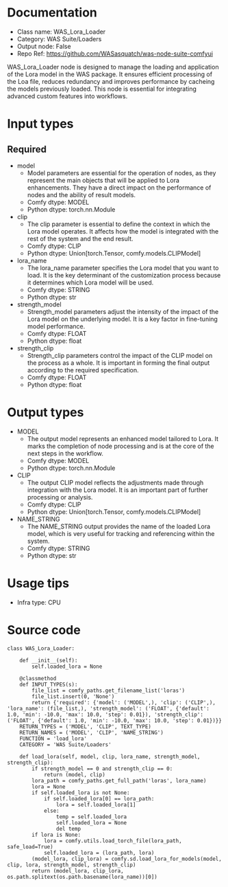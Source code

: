 # Documentation
- Class name: WAS_Lora_Loader
- Category: WAS Suite/Loaders
- Output node: False
- Repo Ref: https://github.com/WASasquatch/was-node-suite-comfyui

WAS_Lora_Loader node is designed to manage the loading and application of the Lora model in the WAS package. It ensures efficient processing of the Loa file, reduces redundancy and improves performance by cacheing the models previously loaded. This node is essential for integrating advanced custom features into workflows.

# Input types
## Required
- model
    - Model parameters are essential for the operation of nodes, as they represent the main objects that will be applied to Lora enhancements. They have a direct impact on the performance of nodes and the ability of result models.
    - Comfy dtype: MODEL
    - Python dtype: torch.nn.Module
- clip
    - The clip parameter is essential to define the context in which the Lora model operates. It affects how the model is integrated with the rest of the system and the end result.
    - Comfy dtype: CLIP
    - Python dtype: Union[torch.Tensor, comfy.models.CLIPModel]
- lora_name
    - The lora_name parameter specifies the Lora model that you want to load. It is the key determinant of the customization process because it determines which Lora model will be used.
    - Comfy dtype: STRING
    - Python dtype: str
- strength_model
    - Strength_model parameters adjust the intensity of the impact of the Lora model on the underlying model. It is a key factor in fine-tuning model performance.
    - Comfy dtype: FLOAT
    - Python dtype: float
- strength_clip
    - Strength_clip parameters control the impact of the CLIP model on the process as a whole. It is important in forming the final output according to the required specification.
    - Comfy dtype: FLOAT
    - Python dtype: float

# Output types
- MODEL
    - The output model represents an enhanced model tailored to Lora. It marks the completion of node processing and is at the core of the next steps in the workflow.
    - Comfy dtype: MODEL
    - Python dtype: torch.nn.Module
- CLIP
    - The output CLIP model reflects the adjustments made through integration with the Lora model. It is an important part of further processing or analysis.
    - Comfy dtype: CLIP
    - Python dtype: Union[torch.Tensor, comfy.models.CLIPModel]
- NAME_STRING
    - The NAME_STRING output provides the name of the loaded Lora model, which is very useful for tracking and referencing within the system.
    - Comfy dtype: STRING
    - Python dtype: str

# Usage tips
- Infra type: CPU

# Source code
```
class WAS_Lora_Loader:

    def __init__(self):
        self.loaded_lora = None

    @classmethod
    def INPUT_TYPES(s):
        file_list = comfy_paths.get_filename_list('loras')
        file_list.insert(0, 'None')
        return {'required': {'model': ('MODEL',), 'clip': ('CLIP',), 'lora_name': (file_list,), 'strength_model': ('FLOAT', {'default': 1.0, 'min': -10.0, 'max': 10.0, 'step': 0.01}), 'strength_clip': ('FLOAT', {'default': 1.0, 'min': -10.0, 'max': 10.0, 'step': 0.01})}}
    RETURN_TYPES = ('MODEL', 'CLIP', TEXT_TYPE)
    RETURN_NAMES = ('MODEL', 'CLIP', 'NAME_STRING')
    FUNCTION = 'load_lora'
    CATEGORY = 'WAS Suite/Loaders'

    def load_lora(self, model, clip, lora_name, strength_model, strength_clip):
        if strength_model == 0 and strength_clip == 0:
            return (model, clip)
        lora_path = comfy_paths.get_full_path('loras', lora_name)
        lora = None
        if self.loaded_lora is not None:
            if self.loaded_lora[0] == lora_path:
                lora = self.loaded_lora[1]
            else:
                temp = self.loaded_lora
                self.loaded_lora = None
                del temp
        if lora is None:
            lora = comfy.utils.load_torch_file(lora_path, safe_load=True)
            self.loaded_lora = (lora_path, lora)
        (model_lora, clip_lora) = comfy.sd.load_lora_for_models(model, clip, lora, strength_model, strength_clip)
        return (model_lora, clip_lora, os.path.splitext(os.path.basename(lora_name))[0])
```